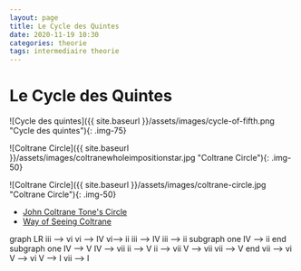 ```yaml
---
layout: page
title: Le Cycle des Quintes
date: 2020-11-19 10:30
categories: theorie
tags: intermediaire theorie
---
```


# Le Cycle des Quintes

![Cycle des quintes]({{ site.baseurl }}/assets/images/cycle-of-fifth.png "Cycle des quintes"){: .img-75}

![Coltrane Circle]({{ site.baseurl }}/assets/images/coltranewholeimpositionstar.jpg "Coltrane Circle"){: .img-50}

![Coltrane Circle]({{ site.baseurl }}/assets/images/coltrane-circle.jpg "Coltrane Circle"){: .img-50}

* [John Coltrane Tone's Circle](https://roelhollander.eu/en/blog-saxophone/Coltrane-Tone-Circle/)
* [Way of Seeing Coltrane](https://www.coreymwamba.co.uk/rambles/1388150764)

<div class="mermaid">
graph LR
    iii --> vi
    vi --> IV
    vi--> ii
    iii --> IV
    iii --> ii
    subgraph one
    IV --> ii
    end
    subgraph one
    IV --> V
    IV --> vii
    ii --> V
    ii --> vii
    V --> vii
    vii --> V
    end
    vii --> vi
    V --> vi
    V --> I
    vii --> I
</div>
